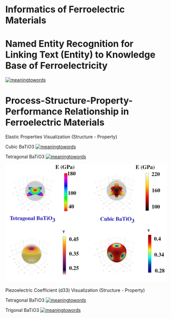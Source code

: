 # Informatics of Ferroelectric Materials

# Named Entity Recognition for Linking Text (Entity) to Knowledge Base of Ferroelectricity
  
[![meaningtowords](https://img.shields.io/badge/ferroNER-streamlit-red)](https://ferroelectric-structuredknowledge.streamlit.app/ )


# Process-Structure-Property-Performance Relationship in Ferroelectric Materials

Elastic Properties Visualization (Structure - Property)

Cubic BaTiO3 [![meaningtowords](https://img.shields.io/badge/mechCubicBatio3-streamlit-red)](https://visualizationcij-batio3cubic.streamlit.app/)

Tetragonal BaTiO3 [![meaningtowords](https://img.shields.io/badge/mechTetrgonalBatio3-streamlit-red)](https://visualizationcij-batio3tetragonal.streamlit.app/)

![alt text](https://github.com/anilkunwar/ferroelectric_materials2025/blob/main/psp-relationship/visualization/E-nu-BaTiO3-phases.jpg?raw=true)

Piezoelectric Coefficient (d33) Visualization (Structure - Property)

Tetragonal BaTiO3 [![meaningtowords](https://img.shields.io/badge/electromechTetrgonalBatio3-streamlit-red)](https://visualizationdij-batio3tetragonal.streamlit.app/)

Trigonal BaTiO3 [![meaningtowords](https://img.shields.io/badge/electromechTrigonalBatio3-streamlit-red)](https://visualizationdij-batio3trigonal.streamlit.app/)

